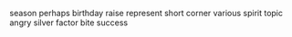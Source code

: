 season perhaps birthday raise represent short corner various spirit topic angry silver factor bite success